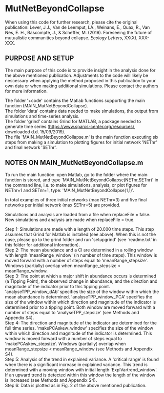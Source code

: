 # MutNetBeyondCollapse

When using this code for further research, please cite the original publication: Lever, J.J., Van de Leemput, I.A., Weinans, E., Quax, R., Van Nes, E. H., Bascompte, J., & Scheffer, M. (2019). Foreseeing the future of mutualistic communities beyond collapse. *Ecology Letters*, XX(X), XXX-XXX.

## PURPOSE AND SETUP

The main purpose of this code is to provide insight in the analysis done for the above mentioned publication. Adjustments to the code will likely be nescessary when applying the method proposed in this publication to your own data or when making additional simulations. Please contact the authors for more information.

The folder '+code' contains the Matlab functions supporting the main function (MAIN_MutNetBeyondCollapse).  
The folder 'data' contains data needed to make simulations, the output from simulations and time-series analysis.  
The folder 'grind' contains Grind for MATLAB, a package needed to generate time series (https://www.sparcs-center.org/resources/, downloaded d.d. 15/09/2019).  
The file 'MAIN_MutNetBeyondCollapse.m' is the main function executing six steps from making a simulation to plotting figures for initial network 'NETnr' and final network 'SETnr'.  

## NOTES ON MAIN_MutNetBeyondCollapse.m

To run the main function: open Matlab, go to the folder where the main function is stored, and type 'MAIN_MutNetBeyondCollapse(NETnr,SETnr)' in the command line, i.e. to make simulations, analysis, or plot figures for NETnr=1 and SETnr=1, type: 'MAIN_MutNetBeyondCollapse(1,1)'. 

In total examples of three initial networks (max NETnr=3) and five final networks per initial network (max SETnr=5) are provided.

Simulations and analysis are loaded from a file when replaceFile = false. 
New simulations and analysis are made when replaceFile = true.

Step 1: Simulations are made with a length of 20.000 time steps. This step assumes that Grind for Matlab is installed (see above). When this is not the case, please go to the grind folder and run 'setupgrind' (see 'readme.txt' in this folder for additional information).  
Step 2: The mean abundance and a CI are determined in a rolling window with length 'meanRange_window' (in number of time steps). This window is moved forward with a number of steps equal to 'meanRange_stepsize'. Windows (partially) overlap when meanRange_stepsize &lt; meanRange_window.  
Step 3: The point at which a major shift in abundance occurs is determined (a Tipping Point), the observed change in abundance, and the direction and magnitude of the indicator prior to this tipping point. 'analyseTPP_window_dAb' specifies the size of the window within which the mean abundance is determined. 'analyseTPP_window_PCA' specifies the size of the window within which direction and magnitude of the indicator is determined prior to a tipping point. Both window are moved forward with a number of steps equal to 'analyseTPP_stepsize' (see Methods and Appendix S4).  
Step 4: The direction and magnitude of the indicator are determined for the full time series. 'makePCAskew_window' specifies the size of the window within which direction and magnitude of the indicator is determined. This window is moved forward with a number of steps equal to 'makePCAskew_stepsize'. Windows (partially) overlap when meanRange_stepsize &lt; meanRange_window (see Methods and Appendix S4).  
Step 5: Analysis of the trend in explained variance. A 'critical range' is found when there is a significant increase in explained variance. This trend is determined with a moving window with initial length 'ExplVartrend_window'. If an upward trend is detected within this window the length of the window is increased (see Methods and Appendix S4).  
Step 6: Data is plotted as in Fig. 2 of the above mentioned publication.